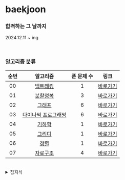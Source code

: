 # baekjoon

### 합격하는 그 날까지
2024.12.11 ~ ing

<br>

### 알고리즘 분류
|          순번          |        알고리즘         |         푼 문제 수          |        링크         |
| :-----: | :-----: | :-----: | :-----: |
| 00 | <a href="algorithm/src/backtracking" target="_blank">백트래킹</a> | 1 | <a href="algorithm/src/backtracking">바로가기</a> |
| 01 | <a href="algorithm/src/DivideAndConquer" target="_blank">분할정복</a> | 3 | <a href="algorithm/src/DivideAndConquer">바로가기</a> |
| 02 | <a href="algorithm/src/graph" target="_blank">그래프</a> | 6 | <a href="algorithm/src/graph">바로가기</a> |
| 03 | <a href="algorithm/src/DP" target="_blank">다이나믹 프로그래밍</a> | 6 | <a href="algorithm/src/DP">바로가기</a> |
| 04 | <a href="algorithm/src/geometry" target="_blank">기하학</a> | 1 | <a href="algorithm/src/geometry">바로가기</a> |
| 05 | <a href="algorithm/src/greedy" target="_blank">그리디</a> | 1 | <a href="algorithm/src/greedy">바로가기</a> |
| 06 | <a href="algorithm/src/sort" target="_blank">정렬</a> | 1 | <a href="algorithm/src/sort">바로가기</a> |
| 07 | <a href="algorithm/src/DataStructure" target="_blank">자료구조</a> | 4 | <a href="algorithm/src/DataStructure">바로가기</a> |


<br>

<details>
<summary>잡지식</summary>
<div markdown="1">
1. github 잔디 심어지려면 local의 이메일과 github의 이메일이 같아야 한다.

- git config --global --list
- git config --global user.email "github 이메일 주소"
    - ssafy 프로젝트 할 때는 또 바꿔야겠네..
</div>
</details>